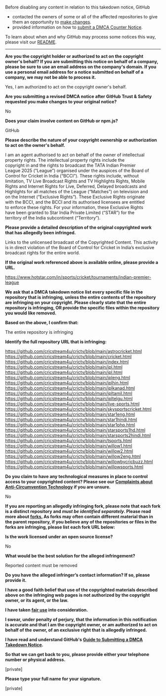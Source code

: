 Before disabling any content in relation to this takedown notice, GitHub
- contacted the owners of some or all of the affected repositories to give them an opportunity to [make changes](https://docs.github.com/en/github/site-policy/dmca-takedown-policy#a-how-does-this-actually-work).
- provided information on how to [submit a DMCA Counter Notice](https://docs.github.com/en/articles/guide-to-submitting-a-dmca-counter-notice).

To learn about when and why GitHub may process some notices this way, please visit our [README](https://github.com/github/dmca/blob/master/README.md#anatomy-of-a-takedown-notice).

---

**Are you the copyright holder or authorized to act on the copyright owner's behalf? If you are submitting this notice on behalf of a company, please be sure to use an email address on the company's domain. If you use a personal email address for a notice submitted on behalf of a company, we may not be able to process it.**  
  
Yes, I am authorized to act on the copyright owner's behalf.  
  
**Are you submitting a revised DMCA notice after GitHub Trust & Safety requested you make changes to your original notice?**  
  
No  
  
**Does your claim involve content on GitHub or npm.js?**  
  
GitHub  
  
**Please describe the nature of your copyright ownership or authorization to act on the owner's behalf.**  
  
I am an agent authorised to act on behalf of the owner of intellectual  
property rights. The intellectual property rights include the  
copyright in and the rights to broadcast the TATA Indian Premier  
League 2025 (“League”) organised under the auspices of the Board of  
Control for Cricket in India (“BCCI”). These rights include, without  
limitation, TV Live Broadcast Rights and TV Highlights Rights, Mobile  
Rights and Internet Rights for Live, Deferred, Delayed broadcasts and  
Highlights for all matches of the League (“Matches”) on television and  
on the Internet (“Exclusive Rights”). These Exclusive Rights originate  
with the BCCI, and the BCCI and its authorised licensees are entitled  
to enforce these rights. For your information, these Exclusive Rights  
have been granted to Star India Private Limited (“STAR”) for the  
territory of the India subcontinent (“Territory”).  
  
**Please provide a detailed description of the original copyrighted work that has allegedly been infringed.**  
  
Links to the unlicensed broadcast of the Copyrighted Content. This activity is in direct violation of the Board of Control for Cricket in India’s exclusive broadcast rights for the entire world.  
  
**If the original work referenced above is available online, please provide a URL.**  
  
https://www.hotstar.com/in/sports/cricket/tournaments/indian-premier-league  
  
**We ask that a DMCA takedown notice list every specific file in the repository that is infringing, unless the entire contents of the repository are infringing on your copyright. Please clearly state that the entire repository is infringing, OR provide the specific files within the repository you would like removed.**  
  
**Based on the above, I confirm that:**  
  
The entire repository is infringing  
  
**Identify the full repository URL that is infringing:**  
  
https://github.com/cricstream4u/crictv/blob/main/astrocricket.html  
https://github.com/cricstream4u/crictv/blob/main/cricket.html  
https://github.com/cricstream4u/crictv/blob/main/index.html  
https://github.com/cricstream4u/crictv/blob/main/ipl.html  
https://github.com/cricstream4u/crictv/blob/main/ipl.html  
https://github.com/cricstream4u/crictv/blob/main/ipleng.html  
https://github.com/cricstream4u/crictv/blob/main/iplhin.html  
https://github.com/cricstream4u/crictv/blob/main/iplkanad.html  
https://github.com/cricstream4u/crictv/blob/main/ipltamil.html  
https://github.com/cricstream4u/crictv/blob/main/ipltelgu.html  
https://github.com/cricstream4u/crictv/blob/main/live-sports.html  
https://github.com/cricstream4u/crictv/blob/main/skysportscricket.html  
https://github.com/cricstream4u/crictv/blob/main/star1eng.html  
https://github.com/cricstream4u/crictv/blob/main/star1hindi.html  
https://github.com/cricstream4u/crictv/blob/main/star1php.html  
https://github.com/cricstream4u/crictv/blob/main/starsports1hd.html  
https://github.com/cricstream4u/crictv/blob/main/starsports2hindi.html  
https://github.com/cricstream4u/crictv/blob/main/tsports.html  
https://github.com/cricstream4u/crictv/blob/main/willow1.html  
https://github.com/cricstream4u/crictv/blob/main/willow2.html  
https://github.com/cricstream4u/crictv/blob/main/willow2eng.html  
https://github.com/cricstream4u/crictv/blob/main/willowbycricbuzz.html  
https://github.com/cricstream4u/crictv/blob/main/willowsports.html  
  
**Do you claim to have any technological measures in place to control access to your copyrighted content? Please see our <a href="https://docs.github.com/articles/guide-to-submitting-a-dmca-takedown-notice#complaints-about-anti-circumvention-technology">Complaints about Anti-Circumvention Technology</a> if you are unsure.**  
  
No  
  
**If you are reporting an allegedly infringing fork, please note that each fork is a distinct repository and <i>must be identified separately</i>. Please read more about <a href="https://docs.github.com/articles/dmca-takedown-policy#b-what-about-forks-or-whats-a-fork">forks.</a> As forks may often contain different material than in the parent repository, if you believe any of the repositories or files in the forks are infringing, please list each fork URL below:**  
  
**Is the work licensed under an open source license?**  
  
No  
  
**What would be the best solution for the alleged infringement?**  
  
Reported content must be removed  
  
**Do you have the alleged infringer’s contact information? If so, please provide it.**  
  
**I have a good faith belief that use of the copyrighted materials described above on the infringing web pages is not authorized by the copyright owner, or its agent, or the law.**  
  
**I have taken <a href="https://www.lumendatabase.org/topics/22">fair use</a> into consideration.**  
  
**I swear, under penalty of perjury, that the information in this notification is accurate and that I am the copyright owner, or am authorized to act on behalf of the owner, of an exclusive right that is allegedly infringed.**  
  
**I have read and understand GitHub's <a href="https://docs.github.com/articles/guide-to-submitting-a-dmca-takedown-notice/">Guide to Submitting a DMCA Takedown Notice</a>.**  
  
**So that we can get back to you, please provide either your telephone number or physical address.**  
  
[private]
  
**Please type your full name for your signature.**  
  
[private]
